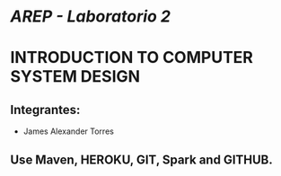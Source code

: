 # *AREP - Laboratorio 2*
# INTRODUCTION TO COMPUTER SYSTEM DESIGN

## Integrantes:

- James Alexander Torres

## Use Maven, HEROKU, GIT, Spark and GITHUB.

